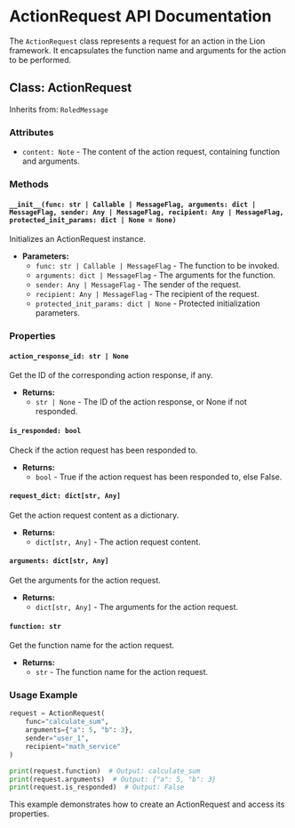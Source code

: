 # ActionRequest API Documentation

The `ActionRequest` class represents a request for an action in the Lion framework. It encapsulates the function name and arguments for the action to be performed.

## Class: ActionRequest

Inherits from: `RoledMessage`

### Attributes

- `content: Note` - The content of the action request, containing function and arguments.

### Methods

#### `__init__(func: str | Callable | MessageFlag, arguments: dict | MessageFlag, sender: Any | MessageFlag, recipient: Any | MessageFlag, protected_init_params: dict | None = None)`

Initializes an ActionRequest instance.

- **Parameters:**
  - `func: str | Callable | MessageFlag` - The function to be invoked.
  - `arguments: dict | MessageFlag` - The arguments for the function.
  - `sender: Any | MessageFlag` - The sender of the request.
  - `recipient: Any | MessageFlag` - The recipient of the request.
  - `protected_init_params: dict | None` - Protected initialization parameters.

### Properties

#### `action_response_id: str | None`

Get the ID of the corresponding action response, if any.

- **Returns:**
  - `str | None` - The ID of the action response, or None if not responded.

#### `is_responded: bool`

Check if the action request has been responded to.

- **Returns:**
  - `bool` - True if the action request has been responded to, else False.

#### `request_dict: dict[str, Any]`

Get the action request content as a dictionary.

- **Returns:**
  - `dict[str, Any]` - The action request content.

#### `arguments: dict[str, Any]`

Get the arguments for the action request.

- **Returns:**
  - `dict[str, Any]` - The arguments for the action request.

#### `function: str`

Get the function name for the action request.

- **Returns:**
  - `str` - The function name for the action request.

### Usage Example

```python
request = ActionRequest(
    func="calculate_sum",
    arguments={"a": 5, "b": 3},
    sender="user_1",
    recipient="math_service"
)

print(request.function)  # Output: calculate_sum
print(request.arguments)  # Output: {"a": 5, "b": 3}
print(request.is_responded)  # Output: False
```

This example demonstrates how to create an ActionRequest and access its properties.
